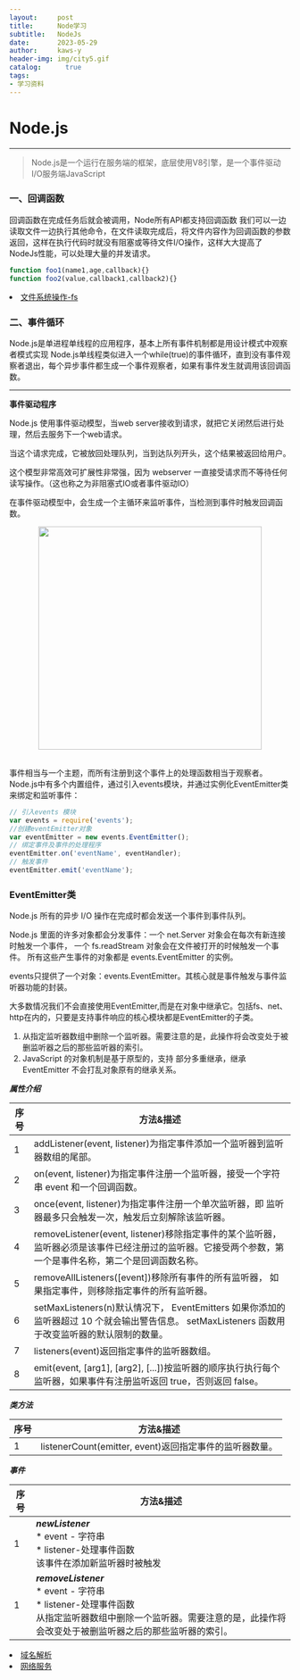 ```yaml
---
layout:     post
title:      Node学习
subtitle:   NodeJs
date:       2023-05-29
author:     kaws-y
header-img: img/city5.gif
catalog: 	  true
tags:
- 学习资料
---
```


# Node.js

---

> Node.js是一个运行在服务端的框架，底层使用V8引擎，是一个事件驱动I/O服务端JavaScript 

### 一、回调函数
    
回调函数在完成任务后就会被调用，Node所有API都支持回调函数
我们可以一边读取文件一边执行其他命令，在文件读取完成后，将文件内容作为回调函数的参数返回，这样在执行代码时就没有阻塞或等待文件I/O操作，这样大大提高了NodeJs性能，可以处理大量的并发请求。

```javascript
function foo1(name1,age,callback){}
function foo2(value,callback1,callback2){}
```
<li><a href="{{site.baseurl}}/2023/05/29/node文件系统操作">文件系统操作-fs</a></li>

### 二、事件循环

Node.js是单进程单线程的应用程序，基本上所有事件机制都是用设计模式中观察者模式实现
Node.js单线程类似进入一个while(true)的事件循环，直到没有事件观察者退出，每个异步事件都生成一个事件观察者，如果有事件发生就调用该回调函数。

---

**事件驱动程序**

Node.js 使用事件驱动模型，当web server接收到请求，就把它关闭然后进行处理，然后去服务下一个web请求。

当这个请求完成，它被放回处理队列，当到达队列开头，这个结果被返回给用户。

这个模型非常高效可扩展性非常强，因为 webserver 一直接受请求而不等待任何读写操作。（这也称之为非阻塞式IO或者事件驱动IO）

在事件驱动模型中，会生成一个主循环来监听事件，当检测到事件时触发回调函数。

<div align="center"> <img src="https://www.runoob.com/wp-content/uploads/2015/09/event_loop.jpg" width="400px"> </div><br>

事件相当与一个主题，而所有注册到这个事件上的处理函数相当于观察者。Node.js中有多个内置组件，通过引入events模块，并通过实例化EventEmitter类来绑定和监听事件：

```JavaScript
// 引入events 模块
var events = require('events');
//创建eventEmitter对象
var eventEmitter = new events.EventEmitter();
// 绑定事件及事件的处理程序
eventEmitter.on('eventName', eventHandler);
// 触发事件
eventEmitter.emit('eventName');
```

### EventEmitter类

Node.js 所有的异步 I/O 操作在完成时都会发送一个事件到事件队列。

Node.js 里面的许多对象都会分发事件：一个 net.Server 对象会在每次有新连接时触发一个事件， 一个 fs.readStream 对象会在文件被打开的时候触发一个事件。 所有这些产生事件的对象都是 events.EventEmitter 的实例。

events只提供了一个对象：events.EventEmitter。其核心就是事件触发与事件监听器功能的封装。

大多数情况我们不会直接使用EventEmitter,而是在对象中继承它。包括fs、net、http在内的，只要是支持事件响应的核心模块都是EventEmitter的子类。
    
1. 从指定监听器数组中删除一个监听器。需要注意的是，此操作将会改变处于被删监听器之后的那些监听器的索引。
2. JavaScript 的对象机制是基于原型的，支持 部分多重继承，继承 EventEmitter 不会打乱对象原有的继承关系。

***属性介绍***

| 序号  | 方法&描述 | 
|-----|-------|
| 1   | addListener(event, listener)为指定事件添加一个监听器到监听器数组的尾部。 | 
| 2   | on(event, listener)为指定事件注册一个监听器，接受一个字符串 event 和一个回调函数。 | 
| 3   | once(event, listener)为指定事件注册一个单次监听器，即 监听器最多只会触发一次，触发后立刻解除该监听器。| 
| 4   | removeListener(event, listener)移除指定事件的某个监听器，监听器必须是该事件已经注册过的监听器。它接受两个参数，第一个是事件名称，第二个是回调函数名称。| 
| 5   | removeAllListeners([event])移除所有事件的所有监听器， 如果指定事件，则移除指定事件的所有监听器。| 
| 6   | setMaxListeners(n)默认情况下， EventEmitters 如果你添加的监听器超过 10 个就会输出警告信息。 setMaxListeners 函数用于改变监听器的默认限制的数量。| 
| 7   | listeners(event)返回指定事件的监听器数组。| 
| 8   | emit(event, [arg1], [arg2], [...])按监听器的顺序执行执行每个监听器，如果事件有注册监听返回 true，否则返回 false。| 

***类方法***

| 序号  | 方法&描述 | 
|-----|-------|
| 1   | listenerCount(emitter, event)返回指定事件的监听器数量。|

***事件***

| 序号 | 方法&描述                                                                                  |
|----|----------------------------------------------------------------------------------------|
| 1  | ***newListener*** <br/>  * event - 字符串 <br/> * listener-处理事件函数 <br/> 该事件在添加新监听器时被触发    |
| 1  | ***removeListener*** <br/>  * event - 字符串 <br/> * listener-处理事件函数 <br/> 从指定监听器数组中删除一个监听器。需要注意的是，此操作将会改变处于被删监听器之后的那些监听器的索引。 |

<li><a href="{{site.baseurl}}/2023/05/29/域名解析">域名解析</a></li>
<li><a href="{{site.baseurl}}/2023/05/29/网络服务">网络服务</a></li>
